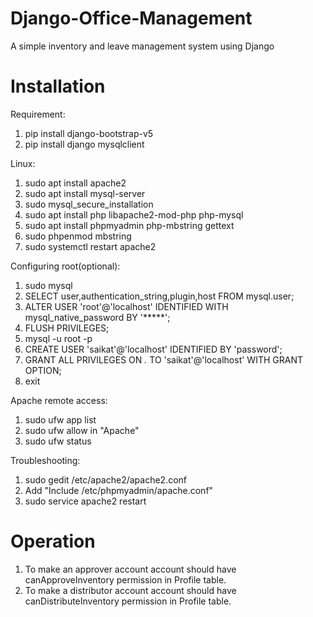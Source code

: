 # Django-Office-Management
A simple inventory and leave management system using Django

# Installation
Requirement:
1. pip install django-bootstrap-v5
2. pip install django mysqlclient

Linux:
1. sudo apt install apache2
2. sudo apt install mysql-server
3. sudo mysql_secure_installation
4. sudo apt install php libapache2-mod-php php-mysql
5. sudo apt install phpmyadmin php-mbstring gettext
6. sudo phpenmod mbstring
7. sudo systemctl restart apache2

Configuring root(optional):
1. sudo mysql
2. SELECT user,authentication_string,plugin,host FROM mysql.user;
3. ALTER USER 'root'@'localhost' IDENTIFIED WITH mysql_native_password BY '*****';
4. FLUSH PRIVILEGES;
5. mysql -u root -p
6. CREATE USER 'saikat'@'localhost' IDENTIFIED BY 'password';
7. GRANT ALL PRIVILEGES ON *.* TO 'saikat'@'localhost' WITH GRANT OPTION;
8. exit

Apache remote access:
1. sudo ufw app list
2. sudo ufw allow in "Apache"
3. sudo ufw status

Troubleshooting:
1. sudo gedit /etc/apache2/apache2.conf
2. Add "Include /etc/phpmyadmin/apache.conf"
3. sudo service apache2 restart

# Operation
1. To make an approver account account should have canApproveInventory permission in Profile table.
2. To make a distributor account account should have canDistributeInventory permission in Profile table.

